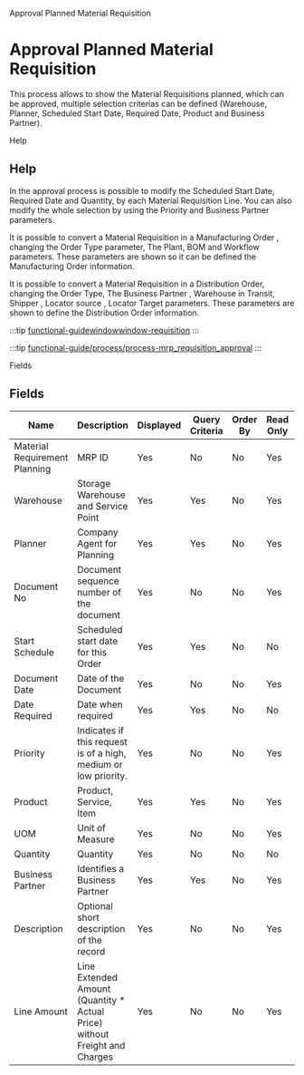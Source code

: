
Approval Planned Material Requisition
# Approval Planned Material Requisition


This process allows to show the Material Requisitions planned,  which can be approved, multiple selection criterias can be defined (Warehouse, Planner, Scheduled Start Date, Required Date, Product and Business Partner).

Help
## Help


In the approval process is possible to modify the Scheduled Start Date, Required Date and  Quantity,  by each Material Requisition Line. You can also modify the whole selection by using the Priority and Business Partner parameters.


It is possible to convert a Material Requisition in  a Manufacturing Order , changing the Order Type parameter, The Plant, BOM and Workflow parameters. These parameters are shown so it can be defined the Manufacturing Order information.

It is possible to convert a Material Requisition in a Distribution Order, changing the Order Type, The Business Partner , Warehouse in Transit, Shipper ,  Locator source , Locator Target  parameters. These parameters are shown to define the Distribution Order information.


:::tip
[functional-guidewindowwindow-requisition](functional-guidewindowwindow-requisition.md)
:::

:::tip
[functional-guide/process/process-mrp_requisition_approval](functional-guide/process/process-mrp_requisition_approval.md)
:::

Fields
## Fields




Name                          | Description                                                                | Displayed | Query Criteria | Order By | Read Only | Mandatory
----------------------------- | -------------------------------------------------------------------------- | --------- | -------------- | -------- | --------- | ---------
Material Requirement Planning | MRP ID                                                                     | Yes       | No             | No       | Yes       | Yes      
Warehouse                     | Storage Warehouse and Service Point                                        | Yes       | Yes            | No       | Yes       | No       
Planner                       | Company Agent for Planning                                                 | Yes       | Yes            | No       | Yes       | No       
Document No                   | Document sequence number of the document                                   | Yes       | No             | No       | Yes       | Yes      
Start Schedule                | Scheduled start date for this Order                                        | Yes       | Yes            | No       | No        | No       
Document Date                 | Date of the Document                                                       | Yes       | No             | No       | Yes       | No       
Date Required                 | Date when required                                                         | Yes       | Yes            | No       | No        | No       
Priority                      | Indicates if this request is of a high, medium or low priority.            | Yes       | No             | No       | Yes       | Yes      
Product                       | Product, Service, Item                                                     | Yes       | Yes            | No       | Yes       | No       
UOM                           | Unit of Measure                                                            | Yes       | No             | No       | Yes       | Yes      
Quantity                      | Quantity                                                                   | Yes       | No             | No       | No        | Yes      
Business Partner              | Identifies a Business Partner                                              | Yes       | Yes            | No       | Yes       | No       
Description                   | Optional short description of the record                                   | Yes       | No             | No       | Yes       | Yes      
Line Amount                   | Line Extended Amount (Quantity * Actual Price) without Freight and Charges | Yes       | No             | No       | Yes       | Yes      

